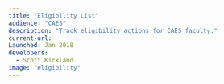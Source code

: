 ```yaml
---
title: "Eligibility List"
audience: "CAES"
description: "Track eligibility actions for CAES faculty."
current-url:
Launched: Jan 2018
developers:
  - Scott Kirkland
image: "eligibility"
---
```


